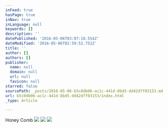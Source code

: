 ```yaml
---
inFeed: true
hasPage: true
inNav: true
inLanguage: null
keywords: []
description: ''
datePublished: '2016-05-06T03:07:10.554Z'
dateModified: '2016-05-06T02:59:52.752Z'
title: ''
author: []
authors: []
publisher:
  name: null
  domain: null
  url: null
  favicon: null
starred: false
sourcePath: _posts/2016-05-06-b5c0db06-ac1c-441d-8bd5-dd42dff03153.md
url: b5c0db06-ac1c-441d-8bd5-dd42dff03153/index.html
_type: Article

---
```

Honey Comb
![](https://the-grid-user-content.s3-us-west-2.amazonaws.com/406347ec-e1bb-4fa1-b6c1-53cbc7833fa6.jpg)
![](https://the-grid-user-content.s3-us-west-2.amazonaws.com/aa769250-7e18-4475-bb13-edb86582e78a.jpg)
![](https://the-grid-user-content.s3-us-west-2.amazonaws.com/6672dc20-f88e-4489-8f99-62e24a53125b.jpg)